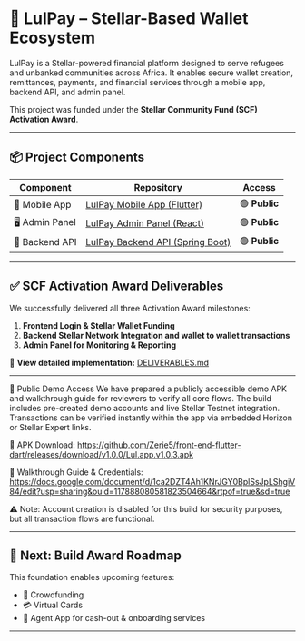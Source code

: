 # 🌟 LulPay – Stellar-Based Wallet Ecosystem

LulPay is a Stellar-powered financial platform designed to serve refugees and unbanked communities across Africa. It enables secure wallet creation, remittances, payments, and financial services through a mobile app, backend API, and admin panel.

This project was funded under the **Stellar Community Fund (SCF) Activation Award**.

---

## 📦 Project Components
| Component        | Repository                                                                                          | Access       |
|------------------|------------------------------------------------------------------------------------------------------|--------------|
| 📱 Mobile App     | [LulPay Mobile App (Flutter)](https://github.com/Zerie5/front-end-flutter-dart)                     | 🟢 **Public** |
| 🖥️ Admin Panel     | [LulPay Admin Panel (React)](https://github.com/Zerie5/lul-admin-panel)                             | 🟢 **Public** |
| 🔧 Backend API     | [LulPay Backend API (Spring Boot)](https://github.com/Zerie5/lul-backend-public)                    | 🟢 **Public** |

---

## ✅ SCF Activation Award Deliverables
We successfully delivered all three Activation Award milestones:  
1. **Frontend Login & Stellar Wallet Funding**  
2. **Backend Stellar Network Integration and wallet to wallet transactions**  
3. **Admin Panel for Monitoring & Reporting**

📂 **View detailed implementation:** [DELIVERABLES.md](./DELIVERABLES.md)


---

🚀 Public Demo Access
We have prepared a publicly accessible demo APK and walkthrough guide for reviewers to verify all core flows.
The build includes pre-created demo accounts and live Stellar Testnet integration.
Transactions can be verified instantly within the app via embedded Horizon or Stellar Expert links.

📱 APK Download: https://github.com/Zerie5/front-end-flutter-dart/releases/download/v1.0.0/Lul.app.v1.0.3.apk

📄 Walkthrough Guide & Credentials: https://docs.google.com/document/d/1ca2DZT4Ah1KNrJGY0BplSsJpLShgiV84/edit?usp=sharing&ouid=117888080581823504664&rtpof=true&sd=true

⚠️ Note: Account creation is disabled for this build for security purposes, but all transaction flows are functional.



---

## 🚀 Next: Build Award Roadmap
This foundation enables upcoming features:  
- 🌱 Crowdfunding  
- 💳 Virtual Cards   
- 📲 Agent App for cash-out & onboarding services  

---

